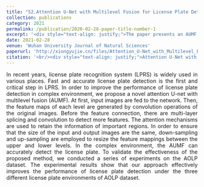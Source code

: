 ```yaml
---
title: "52.Attention U-Net with Multilevel Fusion for License Plate Detection"
collection: publications
category: 2021
permalink: /publication/2020-02-28-paper-title-number-1
excerpt: '<div style="text-align: justify;">The paper presents an AUMF for license plate detection. It details its architecture, loss function, validates on AOLP dataset, and shows better performance in complex conditions.</div>'
date: 2021-02-28
venue: 'Wuhan University Journal of Natural Sciences'
paperurl: 'http://xiongyujie.cn/files/Attention_U-Net_with_Multilevel_Fusion_for_License_Plate_Detection.pdf'
citation: '<br/><div style="text-align: justify;">Attention U-Net with Multilevel Fusion for License Plate Detection, Y. Yao, Y.-J. Xiong*, B. Huang and J. Yang, Wuhan University Journal of Natural Sciences, 2021, 26 (3): 227-234</div>'
---
```


<div style="text-align: justify;">In recent years, license plate recognition system (LPRS) is widely used in various places. Fast and accurate license plate detection is the first and critical step in LPRS. In order to improve the performance of license plate detection in complex environment, we propose a novel attention U-net with multilevel fusion (AUMF). At first, input images are fed to the network. Then, the feature maps of each level are generated by convolution operations of the original images. Before the feature connection, there are multi-layer splicing and convolution to detect more features. The attention mechanisms are used to retain the information of important regions. In order to ensure that the size of the input and output images are the same, down-sampling and up-sampling are employed to resize the feature mappings between the upper and lower levels. In the complex environment, the AUMF can accurately detect the license plate. To validate the effectiveness of the proposed method, we conducted a series of experiments on the AOLP dataset. The experimental results show that our approach effectively improves the performance of license plate detection under the three different license plate environments of AOLP dataset.</div>

<br/>
